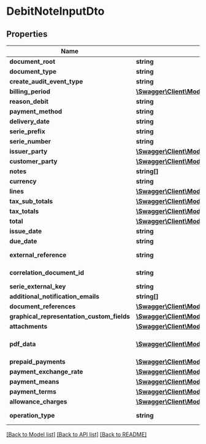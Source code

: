 # DebitNoteInputDto

## Properties
Name | Type | Description | Notes
------------ | ------------- | ------------- | -------------
**document_root** | **string** |  | [optional] 
**document_type** | **string** |  | [optional] 
**create_audit_event_type** | **string** |  | [optional] 
**billing_period** | [**\Swagger\Client\Model\PeriodInputDto**](PeriodInputDto.md) |  | 
**reason_debit** | **string** |  | 
**payment_method** | **string** |  | [optional] 
**delivery_date** | **string** |  | 
**serie_prefix** | **string** |  | [optional] 
**serie_number** | **string** |  | [optional] 
**issuer_party** | [**\Swagger\Client\Model\IssuerPartyInputDto**](IssuerPartyInputDto.md) |  | 
**customer_party** | [**\Swagger\Client\Model\CustomerPartyInputDto**](CustomerPartyInputDto.md) |  | 
**notes** | **string[]** |  | [optional] 
**currency** | **string** |  | 
**lines** | [**\Swagger\Client\Model\LineInputDto[]**](LineInputDto.md) |  | 
**tax_sub_totals** | [**\Swagger\Client\Model\TaxSubTotalInputDto[]**](TaxSubTotalInputDto.md) |  | 
**tax_totals** | [**\Swagger\Client\Model\TaxTotalInputDto[]**](TaxTotalInputDto.md) |  | 
**total** | [**\Swagger\Client\Model\LegalMonetaryTotalInputDto**](LegalMonetaryTotalInputDto.md) |  | 
**issue_date** | **string** |  | 
**due_date** | **string** |  | 
**external_reference** | **string** | MaxLength: 50 | [optional] 
**correlation_document_id** | **string** | MaxLength: 50 | 
**serie_external_key** | **string** |  | 
**additional_notification_emails** | **string[]** |  | [optional] 
**document_references** | [**\Swagger\Client\Model\DocumentReferenceInputDto[]**](DocumentReferenceInputDto.md) |  | [optional] 
**graphical_representation_custom_fields** | [**\Swagger\Client\Model\CustomFieldInputDto[]**](CustomFieldInputDto.md) |  | [optional] 
**attachments** | [**\Swagger\Client\Model\DocumentAttachmentInputDto[]**](DocumentAttachmentInputDto.md) |  | [optional] 
**pdf_data** | [**\Swagger\Client\Model\OutboundDocumentPdfInputDto**](OutboundDocumentPdfInputDto.md) | (Updated DIAN 2 Property) | [optional] 
**prepaid_payments** | [**\Swagger\Client\Model\PrepaidPaymentInputDto[]**](PrepaidPaymentInputDto.md) |  | [optional] 
**payment_exchange_rate** | [**\Swagger\Client\Model\PaymentExchangeRateInputDto**](PaymentExchangeRateInputDto.md) |  | [optional] 
**payment_means** | [**\Swagger\Client\Model\PaymentMeanInputDto[]**](PaymentMeanInputDto.md) |  | [optional] 
**payment_terms** | [**\Swagger\Client\Model\PaymentTermInputDto[]**](PaymentTermInputDto.md) |  | [optional] 
**allowance_charges** | [**\Swagger\Client\Model\AllowanceChargeInputDto[]**](AllowanceChargeInputDto.md) |  | [optional] 
**operation_type** | **string** | (New DIAN 2 Property) | [optional] 

[[Back to Model list]](../README.md#documentation-for-models) [[Back to API list]](../README.md#documentation-for-api-endpoints) [[Back to README]](../README.md)


